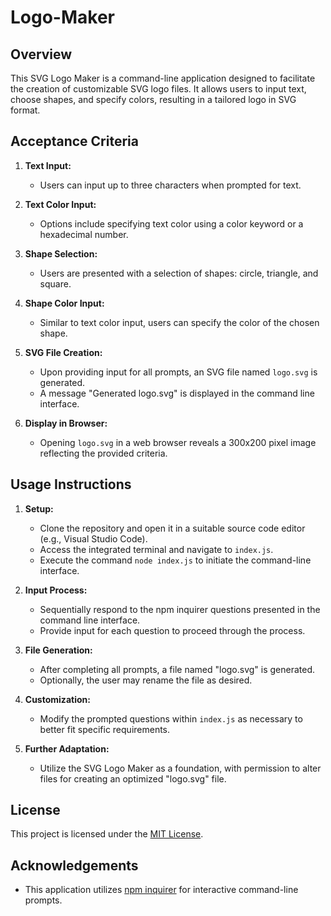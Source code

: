 # Logo-Maker

## Overview

This SVG Logo Maker is a command-line application designed to facilitate the creation of customizable SVG logo files. It allows users to input text, choose shapes, and specify colors, resulting in a tailored logo in SVG format.

## Acceptance Criteria

1. **Text Input:**
   - Users can input up to three characters when prompted for text.

2. **Text Color Input:**
   - Options include specifying text color using a color keyword or a hexadecimal number.

3. **Shape Selection:**
   - Users are presented with a selection of shapes: circle, triangle, and square.

4. **Shape Color Input:**
   - Similar to text color input, users can specify the color of the chosen shape.

5. **SVG File Creation:**
   - Upon providing input for all prompts, an SVG file named `logo.svg` is generated.
   - A message "Generated logo.svg" is displayed in the command line interface.

6. **Display in Browser:**
   - Opening `logo.svg` in a web browser reveals a 300x200 pixel image reflecting the provided criteria.

## Usage Instructions

1. **Setup:**
   - Clone the repository and open it in a suitable source code editor (e.g., Visual Studio Code).
   - Access the integrated terminal and navigate to `index.js`.
   - Execute the command `node index.js` to initiate the command-line interface.

2. **Input Process:**
   - Sequentially respond to the npm inquirer questions presented in the command line interface.
   - Provide input for each question to proceed through the process.

3. **File Generation:**
   - After completing all prompts, a file named "logo.svg" is generated.
   - Optionally, the user may rename the file as desired.

4. **Customization:**
   - Modify the prompted questions within `index.js` as necessary to better fit specific requirements.

5. **Further Adaptation:**
   - Utilize the SVG Logo Maker as a foundation, with permission to alter files for creating an optimized "logo.svg" file.

## License

This project is licensed under the [MIT License](LICENSE).

## Acknowledgements

- This application utilizes [npm inquirer](https://www.npmjs.com/package/inquirer) for interactive command-line prompts.

